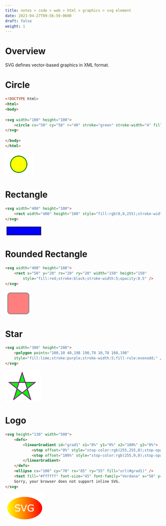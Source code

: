 ```yaml
---
title: notes > code > web > html > graphics > svg element
date: 2023-04-27T09:56:59-0600
draft: false
weight: 1
---
```

# Overview
SVG defines vector-based graphics in XML format.

# Circle
```html
<!DOCTYPE html>
<html>
<body>

<svg width="100" height="100">
    <circle cx="50" cy="50" r="40" stroke="green" stroke-width="4" fill="yellow" />
</svg>

</body>
</html>
```
<img src="xHTML_Graphics---svg--Element-image1.png" style="width:0.95in;height:0.79167in" />  

# Rectangle
```html
<svg width="400" height="100">
    <rect width="400" height="100" style="fill:rgb(0,0,255);stroke-width:10;stroke:rgb(0,0,0)" />
</svg>
```
<img src="xHTML_Graphics---svg--Element-image2.png" style="width:1.275in;height:0.34167in" />  

# Rounded Rectangle
```html
<svg width="400" height="180">
    <rect x="50" y="20" rx="20" ry="20" width="150" height="150"
        style="fill:red;stroke:black;stroke-width:5;opacity:0.5" />
</svg>
```
<img src="xHTML_Graphics---svg--Element-image3.png" style="width:0.88333in;height:0.84167in" />  

# Star
```html
<svg width="300" height="200">
    <polygon points="100,10 40,198 190,78 10,78 160,198"
    style="fill:lime;stroke:purple;stroke-width:5;fill-rule:evenodd;" />
</svg>
```
<img src="xHTML_Graphics---svg--Element-image4.png" style="width:1.20833in;height:1.075in" />

# Logo
```html
<svg height="130" width="500">
    <defs>
        <linearGradient id="grad1" x1="0%" y1="0%" x2="100%" y2="0%">
            <stop offset="0%" style="stop-color:rgb(255,255,0);stop-opacity:1" />
            <stop offset="100%" style="stop-color:rgb(255,0,0);stop-opacity:1" />
        </linearGradient>
    </defs>
    <ellipse cx="100" cy="70" rx="85" ry="55" fill="url(#grad1)" />
    <text fill="#ffffff" font-size="45" font-family="Verdana" x="50" y="86">SVG</text>
    Sorry, your browser does not support inline SVG.
</svg>
```
<img src="xHTML_Graphics---svg--Element-image5.png" style="width:1.325in;height:0.95in" />
